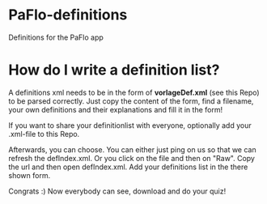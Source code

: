 # PaFlo-definitions
Definitions for the PaFlo app

<h1>How do I write a definition list?</h1>
A definitions xml needs to be in the form of <b>vorlageDef.xml</b> (see this Repo) to be parsed correctly. 
Just 
copy the content of the form, 
find a filename, your own definitions and their explanations
and fill it in the form!

If you want to share your definitionlist with everyone, optionally add your .xml-file to this Repo. 

Afterwards, you can choose. You can either just ping on us so that we can refresh the defIndex.xml.
Or you click on the file and then on "Raw". Copy the url and then open defIndex.xml. Add your definitions list in the there shown form.

Congrats :)
Now everybody can see, download and do your quiz!
